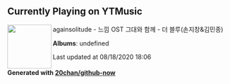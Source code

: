 ## Currently Playing on YTMusic

[<img align="left" width="100" src="https://i.ytimg.com/vi/Hes89GwN6C4/hqdefault.jpg?sqp=-oaymwEWCMACELQBIAQqCghQEJADGFogjgJIWg&rs">](https://music.youtube.com/channel/UCl5nx62PvIupxkuuCJvej6A)

againsolitude - 느낌 OST 그대와 함께 - 더 블루(손지창&김민종)

**Albums**: undefined

Last updated at 08/18/2020 18:06

#### Generated with [20chan/github-now](https://github.com/20chan/github-now)


<!--
**20chan/20chan** is a ✨ _special_ ✨ repository because its `README.md` (this file) appears on your GitHub profile.

Here are some ideas to get you started:

- 🔭 I’m currently working on ...
- 🌱 I’m currently learning ...
- 👯 I’m looking to collaborate on ...
- 🤔 I’m looking for help with ...
- 💬 Ask me about ...
- 📫 How to reach me: ...
- 😄 Pronouns: ...
- ⚡ Fun fact: ...
-->
